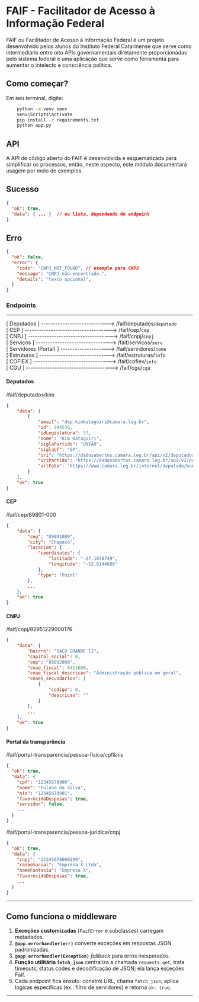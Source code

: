 # FAIF - Facilitador de Acesso à Informação Federal
FAIF ou Facilitador de Acesso à Informação Federal é um projeto desenvolvido pelos alunos do Instituto Federal Catarinense que serve como intermediário entre oito APIs governamentais diretamente proporcionadas pelo sistema federal e uma aplicação que serve como ferramenta para aumentar o intelecto e consciência política. 

## Como começar?
Em seu terminal, digite:
```bash
    python -m venv venv
    venv\Scripts\activate
    pip install -r requirements.txt
    python app.py
```

## API
A API de código aberto do FAIF é desenvolvida e esquematizada para simplificar os processos, então, neste aspecto, este módulo documentará usagem por meio de exemplos.

## Sucesso
```json
{
  "ok": true,
  "data": { ... }  // ou lista, dependendo do endpoint
}
```

## Erro
```json
{
  "ok": false,
  "error": {
    "code": "CNPJ_NOT_FOUND", // exemplo para CNPJ
    "message": "CNPJ não encontrado.",
    "details": "texto opcional",
  }
}
```

### Endpoints
---
[ Deputados ] ----------------------------> /faif/deputados/`deputado`<br>
[ CEP ] ------------------------------------> /faif/cep/`cep`<br>
[ CNPJ ] -----------------------------------> /faif/cnpj/`cnpj`<br>
[ Serviços ] -------------------------------> /faif/servicos/`serv`<br>
[ Servidores (Portal) ] --------------------> /faif/servidores/`nome`<br>
[ Estruturas ] -----------------------------> /faif/estruturas/`info`<br>
[ COFIEX ] --------------------------------> /faif/cofiex/`info`<br>
[ CGU ] ------------------------------------> /faif/cgu/`cgu`<br>

#### Deputados
/faif/deputados/kim
```json
{
    "data": [
        {
            "email": "dep.kimkataguiri@camara.leg.br",
            "id": 204536,
            "idLegislatura": 57,
            "nome": "Kim Kataguiri",
            "siglaPartido": "UNIÃO",
            "siglaUf": "SP",
            "uri": "https://dadosabertos.camara.leg.br/api/v2/deputados/204536",
            "uriPartido": "https://dadosabertos.camara.leg.br/api/v2/partidos/38009",
            "urlFoto": "https://www.camara.leg.br/internet/deputado/bandep/204536.jpg"
        }
    ],
    "ok": true
}
```

#### CEP
/faif/cep/89801-000
```json
{
    "data": {
        "cep": "89801000",
        "city": "Chapecó",
        "location": {
            "coordinates": {
                "latitude": "-27.1038749",
                "longitude": "-52.6144686"
            },
            "type": "Point"
        },
        ...
    },
    "ok": true
}
```

#### CNPJ
/faif/cnpj/82951229000176
```json
{
    "data": {
        "bairro": "SACO GRANDE II",
        "capital_social": 0,
        "cep": "88032000",
        "cnae_fiscal": 8411600,
        "cnae_fiscal_descricao": "Administração pública em geral",
        "cnaes_secundarios": [
            {
                "codigo": 0,
                "descricao": ""
            }
        ],
        ...
    },
    "ok": true
}
```

#### Portal da transparência
/faif/portal-transparencia/pessoa-fisica/cpf&nis
```json
{
  "ok": true,
  "data": {
    "cpf": "12345678900",
    "nome": "Fulano da Silva",
    "nis": "12345678901",
    "favorecidoDespesas": true,
    "servidor": false,
    ...
  }
}
```

/faif/portal-transparencia/pessoa-juridica/cnpj

```json
{
  "ok": true,
  "data": {
    "cnpj": "12345678000199",
    "razaoSocial": "Empresa X Ltda",
    "nomeFantasia": "Empresa X",
    "favorecidoDespesas": true,
    ...
  }
}
```

---

## Como funciona o middleware
1. **Exceções customizadas** (`FaifError` e subclasses) carregam metadados.
2. **`@app.errorhandler(err)`** converte exceções em respostas JSON padronizadas.
3. **`@app.errorhandler(Exception)`** *fallback* para erros inesperados.
4. **Função utilitária `fetch_json`** centraliza a chamada `requests.get`, trata
   timeouts, status codes e decodificação de JSON; ela lança exceções Faif.
5. Cada endpoint fica enxuto: constrói URL, chama `fetch_json`, aplica lógicas
   específicas (ex.: filtro de servidores) e retorna `ok: true`.

---

